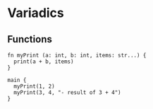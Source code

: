 # Variadics

## Functions
```the
fn myPrint (a: int, b: int, items: str...) {
  print(a + b, items)
}

main {
  myPrint(1, 2)
  myPrint(3, 4, "- result of 3 + 4")
}
```
